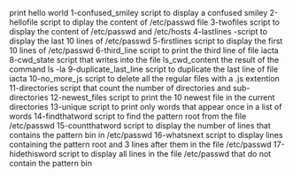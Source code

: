 print hello world
1-confused_smiley script to display a confused smiley
2-hellofile script to diplay the content of /etc/passwd file
3-twofiles script to display the content of /etc/passwd and /etc/hosts
4-lastlines -script to display the last 10 lines of /etc/passwd
5-firstlines script to display the first 10 lines of /etc/passwd
6-third_line script to print the third line of file iacta
8-cwd_state script that writes into the file ls_cwd_content the result of the command ls -la
9-duplicate_last_line script to duplicate the last line of file iacta
10-no_more_js script to delete all the regular files with a .js extention
11-directories script that count the number of directories and sub-directories
12-newest_files script to print the 10 newest file in the current directories
13-unique script to print only words that appear once in a list of words
14-findthatword script to find the pattern root from the file /etc/passwd
15-countthatword script to display the number of lines that contains the pattern bin in /etc/passwd
16-whatsnext script to display lines containing the pattern root and 3 lines after them in the file /etc/passwd
17-hidethisword script to display all lines in the file /etc/passwd that do not contain the pattern bin
